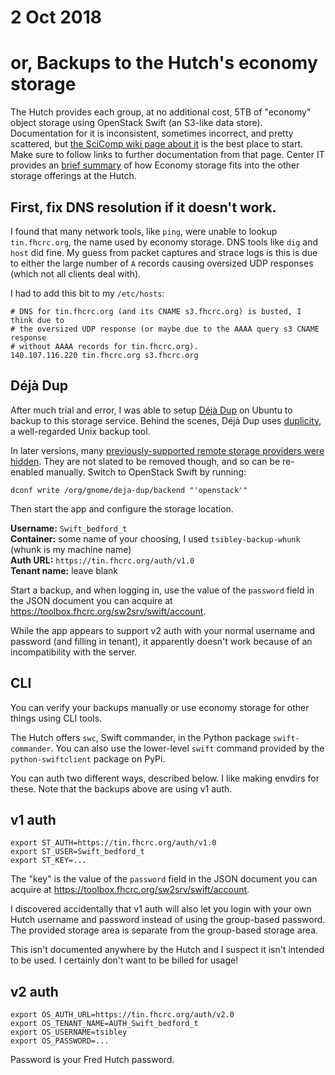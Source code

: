 # 2 Oct 2018
# or, Backups to the Hutch's economy storage

The Hutch provides each group, at no additional cost, 5TB of "economy" object
storage using OpenStack Swift (an S3-like data store).  Documentation for it is
inconsistent, sometimes incorrect, and pretty scattered, but [the SciComp wiki
page about it][economy] is the best place to start.  Make sure to follow links
to further documentation from that page.  Center IT provides an [brief
summary][summary] of how Economy storage fits into the other storage offerings
at the Hutch.

[economy]: https://teams.fhcrc.org/sites/citwiki/SciComp/Pages/How%20to%20use%20Economy%20File%20Storage.aspx
[summary]: https://centernet.fredhutch.org/cn/u/center-it/services/storedataprotect.html


## First, fix DNS resolution if it doesn't work.

I found that many network tools, like `ping`, were unable to lookup
`tin.fhcrc.org`, the name used by economy storage.  DNS tools like `dig` and
`host` did fine.  My guess from packet captures and strace logs is this is due
to either the large number of `A` records causing oversized UDP responses
(which not all clients deal with).

I had to add this bit to my `/etc/hosts`:

    # DNS for tin.fhcrc.org (and its CNAME s3.fhcrc.org) is busted, I think due to
    # the oversized UDP response (or maybe due to the AAAA query s3 CNAME response
    # without AAAA records for tin.fhcrc.org).
    140.107.116.220 tin.fhcrc.org s3.fhcrc.org


## Déjà Dup

After much trial and error, I was able to setup [Déjà Dup][] on Ubuntu to
backup to this storage service.  Behind the scenes, Déjà Dup uses
[duplicity][], a well-regarded Unix backup tool.

[Déjà Dup]: https://wiki.gnome.org/Apps/DejaDup
[duplicity]: http://duplicity.nongnu.org

In later versions, many [previously-supported remote storage providers were
hidden][clouds].  They are not slated to be removed though, and so can be
re-enabled manually.  Switch to OpenStack Swift by running:

    dconf write /org/gnome/deja-dup/backend "'openstack'"

[clouds]: https://wiki.gnome.org/Apps/DejaDup/Clouds

Then start the app and configure the storage location.

**Username:** `Swift_bedford_t`  
**Container:** some name of your choosing, I used `tsibley-backup-whunk` (whunk is my machine name)  
**Auth URL:** `https://tin.fhcrc.org/auth/v1.0`  
**Tenant name:** leave blank

Start a backup, and when logging in, use the value of the `password` field in
the JSON document you can acquire at <https://toolbox.fhcrc.org/sw2srv/swift/account>.

While the app appears to support v2 auth with your normal username and password
(and filling in tenant), it apparently doesn't work because of an
incompatibility with the server.


## CLI

You can verify your backups manually or use economy storage for other things
using CLI tools.

The Hutch offers `swc`, Swift commander, in the Python package
`swift-commander`.  You can also use the lower-level `swift` command provided
by the `python-swiftclient` package on PyPi.

You can auth two different ways, described below.  I like making envdirs for
these.  Note that the backups above are using v1 auth.

## v1 auth

    export ST_AUTH=https://tin.fhcrc.org/auth/v1.0
    export ST_USER=Swift_bedford_t
    export ST_KEY=...

The "key" is the value of the `password` field in the JSON document you can
acquire at <https://toolbox.fhcrc.org/sw2srv/swift/account>.

I discovered accidentally that v1 auth will also let you login with your own
Hutch username and password instead of using the group-based password.  The
provided storage area is separate from the group-based storage area.

This isn't documented anywhere by the Hutch and I suspect it isn't intended to
be used.  I certainly don't want to be billed for usage!

## v2 auth

    export OS_AUTH_URL=https://tin.fhcrc.org/auth/v2.0
    export OS_TENANT_NAME=AUTH_Swift_bedford_t
    export OS_USERNAME=tsibley
    export OS_PASSWORD=...

Password is your Fred Hutch password.
